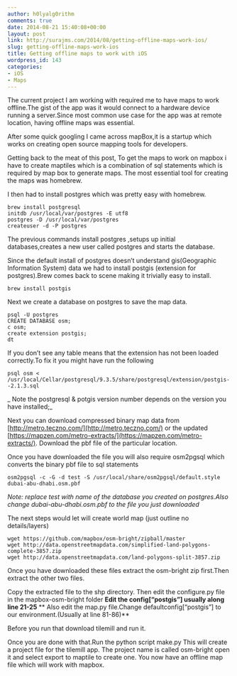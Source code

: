 ```yaml
---
author: h0lyalg0rithm
comments: true
date: 2014-08-21 15:40:08+00:00
layout: post
link: http://surajms.com/2014/08/getting-offline-maps-work-ios/
slug: getting-offline-maps-work-ios
title: Getting offline maps to work with iOS
wordpress_id: 143
categories:
- iOS
- Maps
---
```


The current project I am working with required me to have maps to work offline.The gist of the app was it would connect to a hardware device running a server.Since most common use case for the app was at remote location, having offline maps was essential.

After some quick googling I came across mapBox,it is a startup which works on creating open source mapping tools for developers.

Getting back to the meat of this post,
To get the maps to work on mapbox i have to create maptiles which is a combination of sql statements which is required by map box to generate maps.
The most essential tool for creating the maps was homebrew.

I then had to install postgres which was pretty easy with homebrew.

    
    brew install postgresql
    initdb /usr/local/var/postgres -E utf8
    postgres -D /usr/local/var/postgres
    createuser -d -P postgres


The previous commands install postgres ,setups up initial databases,creates a new user called postgres and starts the database.

Since the default install of postgres doesn’t understand gis(Geographic Information System) data we had to install postgis (extension for postgres).Brew comes back to scene making it trivially easy to install.

    
    brew install postgis


Next we create a database on postgres to save the map data.

    
    psql -U postgres 
    CREATE DATABASE osm;
    c osm;
    create extension postgis;
    dt


If you don’t see any table means that the extension has not been loaded correctly.To fix it you might have run the following

    
    psql osm < /usr/local/Cellar/postgresql/9.3.5/share/postgresql/extension/postgis--2.1.3.sql


_ Note the postgresql & potgis version number depends on the version you have installed;_

Next you can download compressed binary map data from [http://metro.teczno.com/](http://metro.teczno.com/) or the updated [https://mapzen.com/metro-extracts/](https://mapzen.com/metro-extracts/).
Download the pbf file of the particular location.

Once you have downloaded the file you will also require osm2pgsql which converts the binary pbf file to sql statements

    
    osm2pgsql -c -G -d test -S /usr/local/share/osm2pgsql/default.style dubai-abu-dhabi.osm.pbf


_Note: replace test with name of the database you created on postgres.Also change dubai-abu-dhabi.osm.pbf to the file you just downloaded_

The next steps would let will create world map (just outline no details/layers)

    
    wget https://github.com/mapbox/osm-bright/zipball/master
    wget http://data.openstreetmapdata.com/simplified-land-polygons-complete-3857.zip
    wget http://data.openstreetmapdata.com/land-polygons-split-3857.zip


Once you have downloaded these files extract the osm-bright zip first.Then extract the other two files.

Copy the extracted file to the shp directory.
Then edit the configure.py file in the mapbox-osm-bright folder
**Edit the config[“postgis”] usually along line 21-25**
** Also edit the map.py file.Change defaultconfig[“postgis”] to our environment.(Usually at line 81-86)**

Before you run that download tilemill and run it.

Once you are done with that.Run the python script make.py
This will create a project file for the tilemill app.
The project name is called osm-bright open it and select export to maptile to create one.
You now have an offline map file which will work with mapbox.




